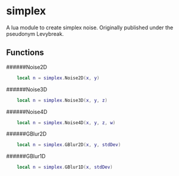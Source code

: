 simplex
=======

A lua module to create simplex noise. Originally published under the pseudonym Levybreak.

Functions
---------

######Noise2D
```lua
    local n = simplex.Noise2D(x, y)
```

######Noise3D
```lua
    local n = simplex.Noise3D(x, y, z)
```

######Noise4D
```lua
    local n = simplex.Noise4D(x, y, z, w)
```

######GBlur2D
```lua
    local n = simplex.GBlur2D(x, y, stdDev)
```

######GBlur1D
```lua
    local n = simplex.GBlur1D(x, stdDev)
```